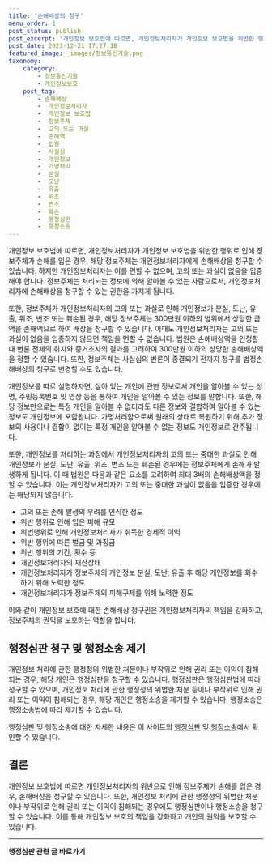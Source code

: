 ```yaml
---
title: '손해배상의 청구'
menu_order: 1
post_status: publish
post_excerpt: '개인정보 보호법에 따르면, 개인정보처리자가 개인정보 보호법을 위반한 행위로 인해 정보주체가 손해를 입은 경우, 해당 정보주체는 개인정보처리자에게 손해배상을 청구할 수 있습니다. 하지만 개인정보처리자는 이를 면할 수 없으며, 고의 또는 과실이 없음을 입증해야 합니다. 정보주체는 처리되는 정보에 의해 알아볼 수 있는 사람으로서, 개인정보처리자에 손해배상을 청구할 수 있는 권한을 가지게 됩니다.'
post_date: 2023-12-21 17:27:18
featured_image: _images/정보통신기술.png
taxonomy:
    category:
        - 정보통신기술
        - 개인정보보호
    post_tag:
        - 손해배상
        -  개인정보처리자
        -  개인정보 보호법
        -  정보주체
        -  고의 또는 과실
        -  손해액
        -  법원
        -  사실심
        -  개인정보
        -  가명처리
        -  분실
        -  도난
        -  유출
        -  위조
        -  변조
        -  훼손
        -  행정심판
        -  행정소송
---
```



개인정보 보호법에 따르면, 개인정보처리자가 개인정보 보호법을 위반한 행위로 인해 정보주체가 손해를 입은 경우, 해당 정보주체는 개인정보처리자에게 손해배상을 청구할 수 있습니다. 하지만 개인정보처리자는 이를 면할 수 없으며, 고의 또는 과실이 없음을 입증해야 합니다. 정보주체는 처리되는 정보에 의해 알아볼 수 있는 사람으로서, 개인정보처리자에 손해배상을 청구할 수 있는 권한을 가지게 됩니다.

또한, 정보주체가 개인정보처리자의 고의 또는 과실로 인해 개인정보가 분실, 도난, 유출, 위조, 변조 또는 훼손된 경우, 해당 정보주체는 300만원 이하의 범위에서 상당한 금액을 손해액으로 하여 배상을 청구할 수 있습니다. 이때도 개인정보처리자는 고의 또는 과실이 없음을 입증하지 않으면 책임을 면할 수 없습니다. 법원은 손해배상액을 인정할 때 변론 전체의 취지와 증거조사의 결과를 고려하여 300만원 이하의 상당한 손해배상액을 정할 수 있습니다. 또한, 정보주체는 사실심의 변론이 종결되기 전까지 청구를 법정손해배상의 청구로 변경할 수도 있습니다.

개인정보를 따로 설명하자면, 살아 있는 개인에 관한 정보로서 개인을 알아볼 수 있는 성명, 주민등록번호 및 영상 등을 통하여 개인을 알아볼 수 있는 정보를 말합니다. 또한, 해당 정보만으로는 특정 개인을 알아볼 수 없더라도 다른 정보와 결합하여 알아볼 수 있는 정보도 개인정보에 포함됩니다. 가명처리함으로써 원래의 상태로 복원하기 위해 추가 정보의 사용이나 결합이 없이는 특정 개인을 알아볼 수 없는 정보도 개인정보로 간주됩니다.

또한, 개인정보를 처리하는 과정에서 개인정보처리자의 고의 또는 중대한 과실로 인해 개인정보가 분실, 도난, 유출, 위조, 변조 또는 훼손된 경우에는 정보주체에게 손해가 발생하게 됩니다. 이 때 법원은 다음과 같은 요소를 고려하여 최대 3배의 손해배상액을 정할 수 있습니다. 이는 개인정보처리자가 고의 또는 중대한 과실이 없음을 입증한 경우에는 해당되지 않습니다.
- 고의 또는 손해 발생의 우려를 인식한 정도
- 위반 행위로 인해 입은 피해 규모
- 위법행위로 인해 개인정보처리자가 취득한 경제적 이익
- 위반 행위에 따른 벌금 및 과징금
- 위반 행위의 기간, 횟수 등
- 개인정보처리자의 재산상태
- 개인정보처리자가 정보주체의 개인정보 분실, 도난, 유출 후 해당 개인정보를 회수하기 위해 노력한 정도
- 개인정보처리자가 정보주체의 피해구제를 위해 노력한 정도

이와 같이 개인정보 보호에 대한 손해배상 청구권은 개인정보처리자의 책임을 강화하고, 정보주체의 권익을 보호하는 역할을 합니다.

## 행정심판 청구 및 행정소송 제기

개인정보 처리에 관한 행정청의 위법한 처분이나 부작위로 인해 권리 또는 이익이 침해되는 경우, 해당 개인은 행정심판을 청구할 수 있습니다. 행정심판은 행정심판법에 따라 청구할 수 있으며, 개인정보 처리에 관한 행정청의 위법한 처분 등이나 부작위로 인해 권리 또는 이익이 침해되는 경우, 해당 개인은 행정소송을 제기할 수 있습니다. 행정소송은 행정소송법에 따라 제기할 수 있습니다.

행정심판 및 행정소송에 대한 자세한 내용은 이 사이트의 [행정심판](링크) 및 [행정소송](링크)에서 확인할 수 있습니다.

## 결론

개인정보 보호법에 따르면 개인정보처리자의 위반으로 인해 정보주체가 손해를 입은 경우, 손해배상을 청구할 수 있습니다. 또한, 개인정보 처리에 관한 행정청의 위법한 처분이나 부작위로 인해 권리 또는 이익이 침해되는 경우에도 행정심판이나 행정소송을 청구할 수 있습니다. 이를 통해 개인정보 보호의 책임을 강화하고 개인의 권익을 보호할 수 있습니다.
<!-- wp:separator -->
<hr class="wp-block-separator has-alpha-channel-opacity"/>
<!-- /wp:separator -->

<!-- wp:group {"backgroundColor":"base","layout":{"type":"constrained"}} -->
<div class="wp-block-group has-base-background-color has-background"><!-- wp:paragraph {"align":"center","fontSize":"medium"} -->
<p class="has-text-align-center has-large-font-size"><strong>행정심판 관련 글 바로가기</strong></p>
<!-- /wp:paragraph -->


<!-- wp:latest-posts
{"categories":[{"id":15531,"count":19,"description":"","link":"https://uknowlaw.com/category/%ed%96%89%ec%a0%95%ec%8b%ac%ed%8c%90/","name":"행정심판","slug":"행정심판","taxonomy":"category","parent":0,"meta":[],"_links":{"self":[{"href":"https://uknowlaw.com/wp-json/wp/v2/categories/15531"}],"collection":[{"href":"https://uknowlaw.com/wp-json/wp/v2/categories"}],"about":[{"href":"https://uknowlaw.com/wp-json/wp/v2/taxonomies/category"}],"wp:post_type":[{"href":"https://uknowlaw.com/wp-json/wp/v2/posts?categories=15531"}],"curies":[{"name":"wp","href":"https://api.w.org/{rel}","templated":true}]}}],"postsToShow":100,"excerptLength":28,"postLayout":"grid","columns":2,"featuredImageAlign":"left","featuredImageSizeSlug":"large","fontSize":"small"} /--></div>
<!-- /wp:group -->